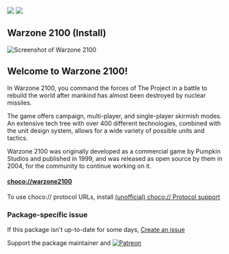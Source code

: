 [![](https://img.shields.io/chocolatey/v/warzone2100?color=green&label=warzone2100)](https://chocolatey.org/packages/warzone2100) [![](https://img.shields.io/chocolatey/dt/warzone2100)](https://chocolatey.org/packages/warzone2100)

## Warzone 2100 (Install)
![Screenshot of Warzone 2100](https://wz2100.net/static/img/wz2100-CAM_3A50.png)
	
## Welcome to Warzone 2100!

In Warzone 2100, you command the forces of The Project in a battle to rebuild the world after mankind has almost been destroyed by nuclear missiles.

The game offers campaign, multi-player, and single-player skirmish modes. An extensive tech tree with over 400 different technologies, combined with the unit design system, allows for a wide variety of possible units and tactics.

Warzone 2100 was originally developed as a commercial game by Pumpkin Studios and published in 1999, and was released as open source by them in 2004, for the community to continue working on it.	
	
#### [choco://warzone2100](choco://warzone2100)
To use choco:// protocol URLs, install [(unofficial) choco:// Protocol support ](https://chocolatey.org/packages/choco-protocol-support)

### Package-specific issue
If this package isn't up-to-date for some days, [Create an issue](https://github.com/tunisiano187/Chocolatey-packages/issues/new/choose)

Support the package maintainer and [![Patreon](https://cdn.jsdelivr.net/gh/tunisiano187/Chocolatey-packages@d15c4e19c709e7148588d4523ffc6dd3cd3c7e5e/icons/patreon.png)](https://www.patreon.com/bePatron?u=39585820)
